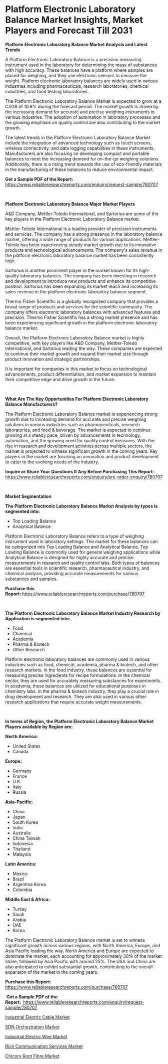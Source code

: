 <p><h1>Platform Electronic Laboratory Balance Market Insights, Market Players and Forecast Till 2031</h1></p><p><strong>Platform Electronic Laboratory Balance Market Analysis and Latest Trends</strong></p>
<p><p>A Platform Electronic Laboratory Balance is a precision measuring instrument used in the laboratory for determining the mass of substances with high accuracy. These balances have a platform where samples are placed for weighing, and they use electronic sensors to measure the weight. Platform electronic laboratory balances are widely used in various industries including pharmaceuticals, research laboratories, chemical industries, and food testing laboratories.</p><p>The Platform Electronic Laboratory Balance Market is expected to grow at a CAGR of 10.9% during the forecast period. The market growth is driven by the increasing demand for accurate and precise weighing instruments in various industries. The adoption of automation in laboratory processes and the growing emphasis on quality control are also contributing to the market growth.</p><p>The latest trends in the Platform Electronic Laboratory Balance Market include the integration of advanced technology such as touch screens, wireless connectivity, and data logging capabilities in these instruments. Manufacturers are also focusing on developing compact and portable balances to meet the increasing demand for on-the-go weighing solutions. Additionally, there is a rising trend towards the use of eco-friendly materials in the manufacturing of these balances to reduce environmental impact.</p></p>
<p><strong>Get a Sample PDF of the Report:&nbsp;</strong> <a href="https://www.reliableresearchreports.com/enquiry/request-sample/780707">https://www.reliableresearchreports.com/enquiry/request-sample/780707</a></p>
<p>&nbsp;</p>
<p><strong>Platform Electronic Laboratory Balance Major Market Players</strong></p>
<p><p>A&D Company, Mettler-Toledo International, and Sartorius are some of the key players in the Platform Electronic Laboratory Balance market.</p><p>Mettler-Toledo International is a leading provider of precision instruments and services. The company has a strong presence in the laboratory balance market, offering a wide range of products for various applications. Mettler-Toledo has been experiencing steady market growth due to its innovative products and technological advancements. The company's sales revenue in the platform electronic laboratory balance market has been consistently high.</p><p>Sartorius is another prominent player in the market known for its high-quality laboratory balances. The company has been investing in research and development to introduce new products and enhance its competitive position. Sartorius has been expanding its market reach and increasing its sales revenue in the platform electronic laboratory balance segment.</p><p>Thermo Fisher Scientific is a globally recognized company that provides a broad range of products and services for the scientific community. The company offers electronic laboratory balances with advanced features and precision. Thermo Fisher Scientific has a strong market presence and has been experiencing significant growth in the platform electronic laboratory balance market.</p><p>Overall, the Platform Electronic Laboratory Balance market is highly competitive, with key players like A&D Company, Mettler-Toledo International, and Sartorius leading the way. These companies are expected to continue their market growth and expand their market size through product innovation and strategic partnerships. </p><p>It is important for companies in this market to focus on technological advancements, product differentiation, and market expansion to maintain their competitive edge and drive growth in the future.</p></p>
<p>&nbsp;</p>
<p><strong>What Are The Key Opportunities For Platform Electronic Laboratory Balance Manufacturers?</strong></p>
<p><p>The Platform Electronic Laboratory Balance market is experiencing strong growth due to increasing demand for accurate and precise weighing solutions in various industries such as pharmaceuticals, research laboratories, and food & beverage. The market is expected to continue growing at a steady pace, driven by advancements in technology, automation, and the growing need for quality control measures. With the rise in research and development activities across multiple sectors, the market is projected to witness significant growth in the coming years. Key players in the market are focusing on innovation and product development to cater to the evolving needs of the industry.</p></p>
<p><strong>Inquire or Share Your Questions If Any Before Purchasing This Report:</strong> <a href="https://www.reliableresearchreports.com/enquiry/pre-order-enquiry/780707">https://www.reliableresearchreports.com/enquiry/pre-order-enquiry/780707</a></p>
<p>&nbsp;</p>
<p><strong>Market Segmentation</strong></p>
<p><strong>The Platform Electronic Laboratory Balance Market Analysis by types is segmented into:</strong></p>
<p><ul><li>Top Loading Balance</li><li>Analytical Balance</li></ul></p>
<p><p>Platform Electronic Laboratory Balance refers to a type of weighing instrument used in laboratory settings. The market for these balances can be categorized into Top Loading Balance and Analytical Balance. Top Loading Balance is commonly used for general weighing applications while Analytical Balance is designed for highly accurate and precise measurements in research and quality control labs. Both types of balances are essential tools in scientific research, pharmaceutical industry, and chemical analysis, providing accurate measurements for various substances and samples.</p></p>
<p><strong>Purchase this Report:&nbsp;</strong><a href="https://www.reliableresearchreports.com/purchase/780707">https://www.reliableresearchreports.com/purchase/780707</a></p>
<p>&nbsp;</p>
<p><strong>The Platform Electronic Laboratory Balance Market Industry Research by Application is segmented into:</strong></p>
<p><ul><li>Food</li><li>Chemical</li><li>Academia</li><li>Pharma & Biotech</li><li>Other Research</li></ul></p>
<p><p>Platform electronic laboratory balances are commonly used in various industries such as food, chemical, academia, pharma & biotech, and other research markets. In the food industry, these balances are essential for measuring precise ingredients for recipe formulations. In the chemical sector, they are used for accurately measuring substances for experiments. In academia, these balances are utilized for educational purposes in chemistry labs. In the pharma & biotech industry, they play a crucial role in drug development and research. They are also used in various other research applications that require accurate weight measurements.</p></p>
<p>&nbsp;</p>
<p><strong>In terms of Region, the Platform Electronic Laboratory Balance Market Players available by Region are:</strong></p>
<p>
    <p> <strong> North America: </strong>
        <ul>
            <li>United States</li>
            <li>Canada</li>
        </ul>
        </p> 
    <p> <strong> Europe: </strong>
        <ul>
            <li>Germany</li>
            <li>France</li>
            <li>U.K.</li>
            <li>Italy</li>
            <li>Russia</li>
        </ul>
        </p> 
    <p> <strong> Asia-Pacific: </strong>
        <ul>
            <li>China</li>
            <li>Japan</li>
            <li>South Korea</li>
            <li>India</li>
            <li>Australia</li>
            <li>China Taiwan</li>
            <li>Indonesia</li>
            <li>Thailand</li>
            <li>Malaysia</li>
        </ul>
        </p> 
    <p> <strong> Latin America: </strong>
        <ul>
            <li>Mexico</li>
            <li>Brazil</li>
            <li>Argentina Korea</li>
            <li>Colombia</li>
        </ul>
        </p> 
    <p> <strong> Middle East & Africa: </strong>
        <ul>
            <li>Turkey</li>
            <li>Saudi</li>
            <li>Arabia</li>
            <li>UAE</li>
            <li>Korea</li>
        </ul>
    </p>
    </p>
<p><p>The Platform Electronic Laboratory Balance market is set to witness significant growth across various regions, with North America, Europe, and Asia Pacific leading the way. North America and Europe are expected to dominate the market, each accounting for approximately 30% of the market share, followed by Asia Pacific with around 25%. The USA and China are also anticipated to exhibit substantial growth, contributing to the overall expansion of the market in the coming years.</p></p>
<p><strong>Purchase this Report: </strong><a href="https://www.reliableresearchreports.com/purchase/780707">https://www.reliableresearchreports.com/purchase/780707</a></p>
<p>&nbsp;<strong>Get a Sample PDF of the Report:&nbsp;&nbsp;</strong><a href="https://www.reliableresearchreports.com/enquiry/request-sample/780707">https://www.reliableresearchreports.com/enquiry/request-sample/780707</a></p>
<p><strong></strong></p>
<p><p><a href="https://medium.com/@itzelheller546/industrial-electric-cable-market-size-cagr-trends-2024-2030-4e4c25f946f0">Industrial Electric Cable Market</a></p><p><a href="https://medium.com/@donaldyoung656/sdn-orchestration-market-size-market-outlook-and-market-forecast-2024-to-2031-58fe5114b7bf">SDN Orchestration Market</a></p><p><a href="https://medium.com/@itzelheller546/industrial-electric-wire-market-outlook-industry-overview-and-forecast-2024-to-2031-b994cdde09b6">Industrial Electric Wire Market</a></p><p><a href="https://medium.com/@donaldyoung656/rich-communication-services-market-analysis-and-sze-forecasted-for-period-from-2024-to-2031-400310e730dd">Rich Communication Services Market</a></p><p><a href="https://medium.com/@christinaweber16/chicory-root-fibre-market-comprehensive-assessment-by-type-application-and-geography-2b51fbe23dbc">Chicory Root Fibre Market</a></p></p>